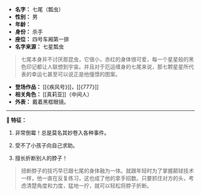 
- **名字：** 七尾（瓢虫）
- **性别：** 男
- **年龄：** 
- **身份：** 杀手
- **座位：** 四号车厢第一排
- **名字来源：** 七星瓢虫

> 七尾本身并不讨厌那昆虫，它很小，赤红的身体很可爱，每一个星星般的黑色印记都让人联想到宇宙。并且对于厄运缠身的七尾来说，那七颗星星所代表的幸运七甚至可以说正是他憧憬的图案。

- **登场作品：** [[《疾风号》]]，[[《777》]]  
- **相关角色：** [[真莉亚]]（中间人）
- **外表：** 戴着黑框眼镜。

---

**🐞 特征：** 

1. 非常倒霉！总是莫名其妙卷入各种事件。

2. 受不了小孩子向自己求助。

3. 擅长折断别人的脖子！

> 扭断脖子的技巧早已跟七尾的身体融为一体。就跟年轻时为了掌握颠球技术一样，他一直在反复练习，这也成了他的拿手招数。只要抓住对方的头，考虑清楚角度和力度，猛地一拧，就可以轻松将脖子折断。